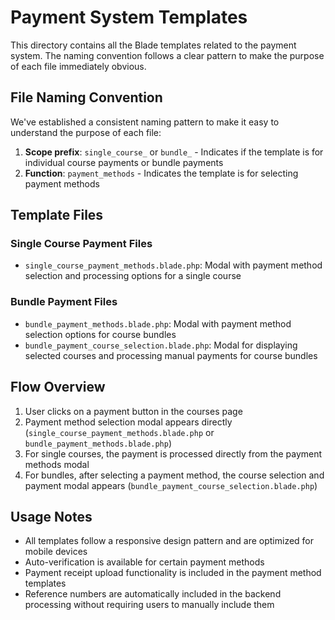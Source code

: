 # Payment System Templates

This directory contains all the Blade templates related to the payment system. The naming convention follows a clear pattern to make the purpose of each file immediately obvious.

## File Naming Convention

We've established a consistent naming pattern to make it easy to understand the purpose of each file:

1. **Scope prefix**: `single_course_` or `bundle_` - Indicates if the template is for individual course payments or bundle payments
2. **Function**: `payment_methods` - Indicates the template is for selecting payment methods

## Template Files

### Single Course Payment Files

- `single_course_payment_methods.blade.php`: Modal with payment method selection and processing options for a single course

### Bundle Payment Files

- `bundle_payment_methods.blade.php`: Modal with payment method selection options for course bundles
- `bundle_payment_course_selection.blade.php`: Modal for displaying selected courses and processing manual payments for course bundles

## Flow Overview

1. User clicks on a payment button in the courses page
2. Payment method selection modal appears directly (`single_course_payment_methods.blade.php` or `bundle_payment_methods.blade.php`)
3. For single courses, the payment is processed directly from the payment methods modal
4. For bundles, after selecting a payment method, the course selection and payment modal appears (`bundle_payment_course_selection.blade.php`)

## Usage Notes

- All templates follow a responsive design pattern and are optimized for mobile devices
- Auto-verification is available for certain payment methods
- Payment receipt upload functionality is included in the payment method templates
- Reference numbers are automatically included in the backend processing without requiring users to manually include them 